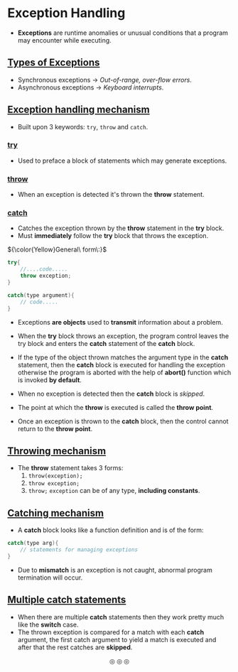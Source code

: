 # Exception Handling
* **Exceptions** are runtime anomalies or unusual conditions that a program may encounter while executing.

## <ins>Types of Exceptions</ins>
* Synchronous exceptions $\rightarrow$ <em>Out-of-range, over-flow errors</em>.
* Asynchronous exceptions $\rightarrow$ <em>Keyboard interrupts</em>.

## <ins>Exception handling mechanism</ins>
* Built upon $3$ keywords: `try`, `throw` and `catch`.

### <ins>try</ins>
* Used to preface a block of statements which may generate exceptions.
### <ins>throw</ins>
* When an exception is detected it's thrown the **throw** statement.
### <ins>catch</ins>
* Catches the exception thrown by the **throw** statement in the **try** block.
* Must **immediately** follow the **try** block that throws the exception.

${\color{Yellow}General\ form\:}$
```c++
try{
	//....code.....
	throw exception;
}

catch(type argument){
	// code.....
}
```
* Exceptions **are objects** used to **transmit** information about a problem.

* When the **try** block throws an exception, the program control leaves the try block and enters the **catch** statement of the **catch** block.
* If the type of the object thrown matches the argument type in the **catch** statement, then the **catch** block is executed for handling the exception otherwise the program is aborted with the help of **abort()** function which is invoked **by default**.
* When no exception is detected then the **catch** block is _skipped_.
* The point at which the **throw** is executed is called the **throw point**.
* Once an exception is thrown to the **catch** block, then the control cannot return to the **throw point**.


## <ins>Throwing mechanism</ins>
* The **throw** statement takes $3$ forms:
	1. `throw(exception);`
	2. `throw exception;`
	3. `throw;`
`exception` can be of any type, **including constants**.

## <ins>Catching mechanism</ins>
* A **catch** block looks like a function definition and is of the form:
```c++
catch(type arg){
	// statements for managing exceptions
}
```
* Due to **mismatch** is an exception is not caught, abnormal program termination will occur.

## <ins>Multiple catch statements</ins>
* When there are multiple **catch** statements then they work pretty much like the **switch** case.
* The thrown exception is compared for a match with each **catch** argument, the first catch argument to yield a match is executed and after that the rest catches are **skipped**.

<p align="center">
&#9678; &#9678; &#9678;
</p>
